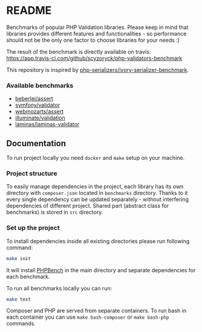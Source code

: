 # README

Benchmarks of popular PHP Validation libraries. Please keep in mind that libraries provides different features and functionalities - so performance should not be the only one factor to choose libraries for your needs :) 

The result of the benchmark is directly available on travis: https://app.travis-ci.com/github/scyzoryck/php-validators-benchmark

This repository is inspired by [php-serializers/ivory-serializer-benchmark](https://github.com/php-serializers/ivory-serializer-benchmark).

### Available benchmarks
* [beberlei/assert](https://github.com/beberlei/assert)
* [symfony/validator](https://github.com/symfony/validator)
* [webmozarts/assert](https://github.com/webmozarts/assert)
* [illuminate/validation](https://github.com/laminas/laminas-validator)
* [laminas/laminas-validator](https://github.com/laminas/laminas-validator)

## Documentation

To run project locally you need `docker` and `make` setup on your machine. 

### Project structure

To easily manage dependencies in the project, each library has its own directory with `composer.json` located in `benchmarks` directory. Thanks to it every single dependency can be updated separately - without interfering dependencies of different project. 
Shared part (abstract class for benchmarks) is stored in `src` directory. 


### Set up the project

To install dependencies inside all existing directories please run following command: 

```sh
make init 
```

It will install [PHPBench](https://github.com/phpbench/phpbench) in the main directory and separate dependencies for each benchmark. 

To run all benchmarks locally you can run:
```sh
make test
```

Composer and PHP are served from separate containers. To run bash in each container you can use `make bash-composer` or `make bash-php` commands.  
